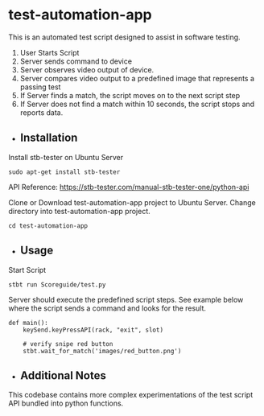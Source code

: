 # test-automation-app


This is an automated test script designed to assist in software testing.

1. User Starts Script
2. Server sends command to device
3. Server observes video output of device.
4. Server compares video output to a predefined image that represents a passing test
5. If Server finds a match, the script moves on to the next script step
6. If Server does not find a match within 10 seconds, the script stops and reports data.

* ## Installation
Install stb-tester on Ubuntu Server
```
sudo apt-get install stb-tester

```
API Reference: <https://stb-tester.com/manual-stb-tester-one/python-api> 

Clone or Download test-automation-app project to Ubuntu Server.
Change directory into test-automation-app project.
```
cd test-automation-app
```

* ## Usage
Start Script
```
stbt run Scoreguide/test.py
```
Server should execute the predefined script steps. See example below where the script sends a command and looks for the result.
```
def main():
	keySend.keyPressAPI(rack, "exit", slot)

	# verify snipe red button
	stbt.wait_for_match('images/red_button.png')

```
* ## Additional Notes
This codebase contains more complex experimentations of the test script API bundled into python functions.
